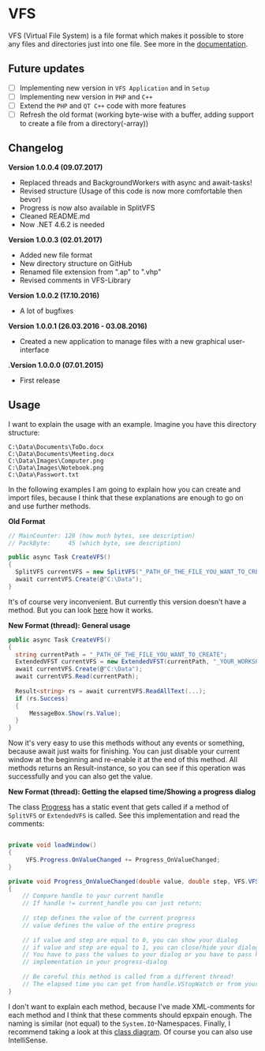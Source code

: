 # VFS
VFS (Virtual File System) is a file format which makes it possible to store any files and directories just into one file. See more in the [documentation](https://github.com/andy123456789088/VFS/blob/master/Documentation/Documentation%20VFS.pdf).

## Future updates
- [ ] Implementing new version in `VFS Application` and in `Setup`
- [ ] Implementing new version in `PHP` and `C++`
- [ ] Extend the `PHP` and `QT C++` code with more features
- [ ] Refresh the old format (working byte-wise with a buffer,
                              adding support to create a file from a directory(-array))

## Changelog

**Version 1.0.0.4 (09.07.2017)**
- Replaced threads and BackgroundWorkers with async and await-tasks!
- Revised structure (Usage of this code is now more comfortable then bevor)
- Progress is now also available in SplitVFS
- Cleaned README.md
- Now .NET 4.6.2 is needed


**Version 1.0.0.3 (02.01.2017)**
- Added new file format
- New directory structure on GitHub
- Renamed file extension from ".ap" to ".vhp"
- Revised comments in VFS-Library

**Version 1.0.0.2 (17.10.2016)**
- A lot of bugfixes

**Version 1.0.0.1 (26.03.2016 - 03.08.2016)**
- Created a new application to manage files with a new graphical user-interface

.**Version 1.0.0.0 (07.01.2015)**
- First release

## Usage

I want to explain the usage with an example. Imagine you have this directory structure:
```
C:\Data\Documents\ToDo.docx
C:\Data\Documents\Meeting.docx
C:\Data\Images\Computer.png
C:\Data\Images\Notebook.png
C:\Data\Passwort.txt
```
In the following examples I am going to explain how you can create and import files, because
I think that these explanations are enough to go on and use further methods. 

**Old Format**
```csharp
// MainCounter: 128 (how much bytes, see description)
// PackByte:     45 (which byte, see description)

public async Task CreateVFS()
{
  SplitVFS currentVFS = new SplitVFS("_PATH_OF_THE_FILE_YOU_WANT_TO_CREATE", 128, 45);
  await currentVFS.Create(@"C:\Data");
}
```
It's of course very inconvenient. But currently this version doesn't have a method. But you can look [here](https://github.com/andy123456789088/VFS/blob/master/Applications/VFS/VFS/GUI/frmPack.cs#L60) how it works.

**New Format (thread): General usage**
```csharp
public async Task CreateVFS()
{
  string currentPath = "_PATH_OF_THE_FILE_YOU_WANT_TO_CREATE";
  ExtendedVFST currentVFS = new ExtendedVFST(currentPath, "_YOUR_WORKSPACE_PATH", 32768); // 32768 is the default buffer-size
  await currentVFS.Create(@"C:\Data");
  await currentVFS.Read(currentPath);
  
  Result<string> rs = await currentVFS.ReadAllText(...);
  if (rs.Success)
  {
      MessageBox.Show(rs.Value);
  }
}

```
Now it's very easy to use this methods without any events or something, because await just waits for finishing.
You can just disable your current window at the beginning and re-enable it at the end of this method.
All methods returns an Result-instance, so you can see if this operation was successfully and you can also get the
value.


**New Format (thread): Getting the elapsed time/Showing a progress dialog**

The class [Progress](https://github.com/andy123456789088/VFS/blob/master/Library/VFS/Progress.cs) has a static event that gets called if a method of `SplitVFS` or `ExtendedVFS` is called. See this implementation and read the comments:

```csharp

private void loadWindow()
{
     VFS.Progress.OnValueChanged += Progress_OnValueChanged;
}

private void Progress_OnValueChanged(double value, double step, VFS.VFS handle)
{
    // Compare handle to your current handle
    // If handle != current_handle you can just return;
    
    // step defines the value of the current progress
    // value defines the value of the entire progress
    
    // if value and step are equal to 0, you can show your dialog
    // if value and step are equal to 1, you can close/hide your dialog
    // You have to pass the values to your dialog or you have to pass handle to your dialog and do this
    // implementation in your progress-dialog
    
    // Be careful this method is called from a different thread!
    // The elapsed time you can get from handle.VStopWatch or from your own reference to your currentVFS-instance!
}
```

I don't want to explain each method, because I've made XML-comments for each method and I think that these comments should
epxpain enough. The naming is similar (not equal) to the `System.IO`-Namespaces.
Finally, I recommend taking a look at this [class diagram](https://github.com/andy123456789088/VFS/blob/master/Documentation/Overview.png). Of course you can also use IntelliSense.
